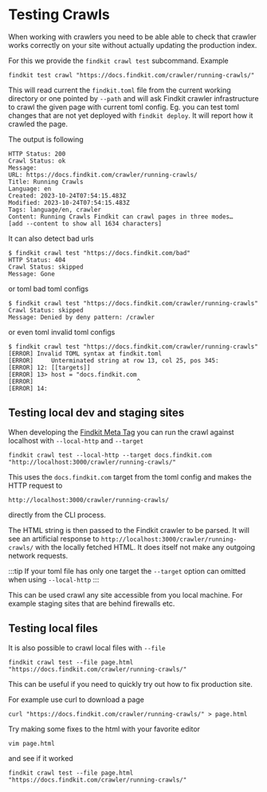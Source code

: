 # Testing Crawls

When working with crawlers you need to be able able to check that crawler works
correctly on your site without actually updating the production index.

For this we provide the `findkit crawl test` subcommand. Example

```
findkit test crawl "https://docs.findkit.com/crawler/running-crawls/"
```

This will read current the `findkit.toml` file from the current working
directory or one pointed by `--path` and will ask Findkit crawler
infrastructure to crawl the given page with current toml config. Eg. you can
test toml changes that are not yet deployed with `findkit deploy`. It will report
how it crawled the page.

The output is following

```
HTTP Status: 200
Crawl Status: ok
Message:
URL: https://docs.findkit.com/crawler/running-crawls/
Title: Running Crawls
Language: en
Created: 2023-10-24T07:54:15.483Z
Modified: 2023-10-24T07:54:15.483Z
Tags: language/en, crawler
Content: Running Crawls Findkit can crawl pages in three modes…
[add --content to show all 1634 characters]
```

It can also detect bad urls

```
$ findkit crawl test "https://docs.findkit.com/bad"
HTTP Status: 404
Crawl Status: skipped
Message: Gone
```

or toml bad toml configs

```
$ findkit crawl test "https://docs.findkit.com/crawler/running-crawls"
Crawl Status: skipped
Message: Denied by deny pattern: /crawler
```

or even toml invalid toml configs

```
$ findkit crawl test "https://docs.findkit.com/crawler/running-crawls"
[ERROR] Invalid TOML syntax at findkit.toml
[ERROR]     Unterminated string at row 13, col 25, pos 345:
[ERROR] 12: [[targets]]
[ERROR] 13> host = "docs.findkit.com
[ERROR]                             ^
[ERROR] 14:
```

## Testing local dev and staging sites

When developing the [Findkit Meta Tag](/crawler/meta-tag) you can run the crawl
against localhost with `--local-http` and `--target`

```
findkit crawl test --local-http --target docs.findkit.com "http://localhost:3000/crawler/running-crawls/"
```

This uses the `docs.findkit.com` target from the toml config and makes the HTTP request to

```
http://localhost:3000/crawler/running-crawls/
```

directly from the CLI process.

The HTML string is then passed to the Findkit crawler to be parsed. It will see
an artificial response to `http://localhost:3000/crawler/running-crawls/` with
the locally fetched HTML. It does itself not make any outgoing network
requests.

:::tip
If your toml file has only one target the `--target` option can omitted when
using `--local-http`
:::

This can be used crawl any site accessible from you local machine. For example
staging sites that are behind firewalls etc.

## Testing local files

It is also possible to crawl local files with `--file`

```
findkit crawl test --file page.html "https://docs.findkit.com/crawler/running-crawls/"
```

This can be useful if you need to quickly try out how to fix production site.

For example use curl to download a page

```
curl "https://docs.findkit.com/crawler/running-crawls/" > page.html
```

Try making some fixes to the html with your favorite editor

```
vim page.html
```

and see if it worked

```
findkit crawl test --file page.html "https://docs.findkit.com/crawler/running-crawls/"
```
